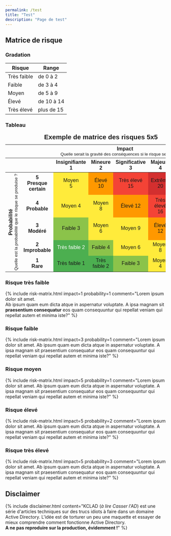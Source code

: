 ```yaml
---
permalink: /test
title: "Test"
description: "Page de test"
---
```


## Matrice de risque

### Gradation

Risque | Range
------ | -----
Très faible | de 0 à 2
Faible | de 3 à 4
Moyen | de 5 à 9
Élevé | de 10 à 14
Très élevé | plus de 15

### Tableau

<table style="border-collapse: collapse; text-align: center; font-family: sans-serif;">
  <caption style="font-weight: bold; font-size: 1.3em; margin-bottom: 0.5em;">
    Exemple de matrice des risques 5x5
  </caption>
  <thead>
    <tr>
      <th colspan="2"></th>
      <th colspan="5">
        <div style="text-align: center;">
          <span style="font-weight: bold;">Impact<span><br>
          <small style="font-weight: normal;">Quelle serait la gravité des conséquences si le risque se produisait ?</small>
        </div>
      </th>
    </tr>
    <tr style="text-align: center;">
      <th colspan="2"></th>
      <th>Insignifiante<br>1</th>
      <th>Mineure<br>2</th>
      <th>Significative<br>3</th>
      <th>Majeure<br>4</th>
      <th>Sévère<br>5</th>
    </tr>
  </thead>
  <tbody>
    <tr>
      <th rowspan="5">
        <div style="writing-mode: vertical-rl; transform: rotate(180deg); text-align: center;">
          <span style="font-weight: bold;">Probabilité<span><br>
          <small style="font-weight: normal;">Quelle est la probabilité que le risque se produise ?</small>
        </div>
      </th>
      <td style="font-weight: bold;">5<br>Presque certain</td>
      <td style="background: #ffeb3b;">Moyen<br>5</td>
      <td style="background: #ff9800;">Élevé 10</td>
      <td style="background: #f44336;">Très élevé 15</td>
      <td style="background: #d32f2f;">Extrême 20</td>
      <td style="background: #d32f2f;">Extrême 25</td>
    </tr>
    <tr>
      <td style="font-weight: bold;">4<br>Probable</td>
      <td style="background: #ffeb3b;">Moyen 4</td>
      <td style="background: #ffeb3b;">Moyen 8</td>
      <td style="background: #ff9800;">Élevé 12</td>
      <td style="background: #f44336;">Très élevé 16</td>
      <td style="background: #d32f2f;">Extrême 20</td>
    </tr>
    <tr>
      <td style="font-weight: bold;">3<br>Modéré</td>
      <td style="background: #8bc34a;">Faible 3</td>
      <td style="background: #ffeb3b;">Moyen 6</td>
      <td style="background: #ffeb3b;">Moyen 9</td>
      <td style="background: #ff9800;">Élevé 12</td>
      <td style="background: #f44336;">Très élevé 15</td>
    </tr>
    <tr>
      <td style="font-weight: bold;">2<br>Improbable</td>
      <td style="background: #4caf50; color: #fff;">Très faible 2</td>
      <td style="background: #8bc34a;">Faible 4</td>
      <td style="background: #ffeb3b;">Moyen 6</td>
      <td style="background: #ffeb3b;">Moyen 8</td>
      <td style="background: #ff9800;">Élevé 10</td>
    </tr>
    <tr>
      <td style="font-weight: bold;">1<br>Rare</td>
      <td style="background: #4caf50;">Très faible 1</td>
      <td style="background: #4caf50;">Très faible 2</td>
      <td style="background: #8bc34a;">Faible 3</td>
      <td style="background: #ffeb3b;">Moyen 4</td>
      <td style="background: #ffeb3b;">Moyen 5</td>
    </tr>
  </tbody>
</table>

### Risque très faible

{% include risk-matrix.html
    impact=1
    probability=1
    comment="Lorem ipsum dolor sit amet.<br>Ab ipsum quam eum dicta atque in aspernatur voluptate. A ipsa magnam sit <b>praesentium consequatur</b> eos quam consequuntur qui repellat veniam qui repellat autem et minima iste?"
%}

### Risque faible

{% include risk-matrix.html
    impact=3
    probability=1
    comment="Lorem ipsum dolor sit amet. Ab ipsum quam eum dicta atque in aspernatur voluptate. A ipsa magnam sit praesentium consequatur eos quam consequuntur qui repellat veniam qui repellat autem et minima iste?"
%}

### Risque moyen

{% include risk-matrix.html
    impact=5
    probability=1
    comment="Lorem ipsum dolor sit amet. Ab ipsum quam eum dicta atque in aspernatur voluptate. A ipsa magnam sit praesentium consequatur eos quam consequuntur qui repellat veniam qui repellat autem et minima iste?"
%}

### Risque élevé

{% include risk-matrix.html
    impact=5
    probability=2
    comment="Lorem ipsum dolor sit amet. Ab ipsum quam eum dicta atque in aspernatur voluptate. A ipsa magnam sit praesentium consequatur eos quam consequuntur qui repellat veniam qui repellat autem et minima iste?"
%}

### Risque très élevé

{% include risk-matrix.html
    impact=5
    probability=3
    comment="Lorem ipsum dolor sit amet. Ab ipsum quam eum dicta atque in aspernatur voluptate. A ipsa magnam sit praesentium consequatur eos quam consequuntur qui repellat veniam qui repellat autem et minima iste?"
%}

## Disclaimer

{% include disclaimer.html
    content="KCLAD (<i>à lire Casser l'AD</i>) est une série d'articles techniques sur des trucs idiots à faire dans un domaine Active Directory. L'idée est de torturer un peu une maquette et essayer de mieux comprendre comment fonctionne Active Directory.<br>
    <b>A ne pas reproduire sur la production, évidemment !</b>"
%}
